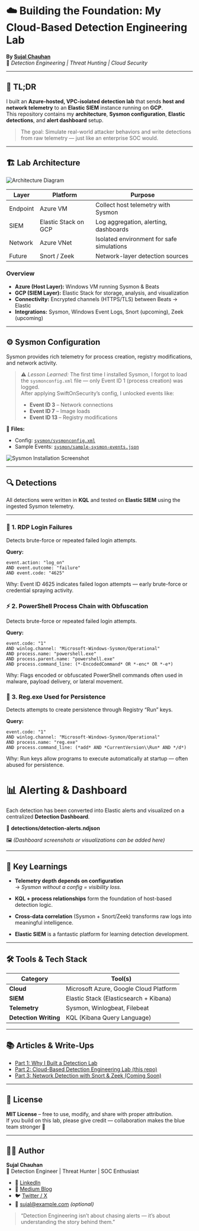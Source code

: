 # ☁️ Building the Foundation: My Cloud-Based Detection Engineering Lab

**By [Sujal Chauhan](#)**  
🎯 *Detection Engineering | Threat Hunting | Cloud Security*

---

## 🧠 TL;DR

I built an **Azure-hosted, VPC-isolated detection lab** that sends **host and network telemetry** to an **Elastic SIEM** instance running on **GCP**.  
This repository contains my **architecture**, **Sysmon configuration**, **Elastic detections**, and **alert dashboard** setup.

> The goal: Simulate real-world attacker behaviors and write detections from raw telemetry — just like an enterprise SOC would.

---

## 🏗️ Lab Architecture

![Architecture Diagram](architecture/cloud-architecture.png)

| Layer | Platform | Purpose |
|-------|-----------|----------|
| Endpoint | Azure VM | Collect host telemetry with Sysmon |
| SIEM | Elastic Stack on GCP | Log aggregation, alerting, dashboards |
| Network | Azure VNet | Isolated environment for safe simulations |
| Future | Snort / Zeek | Network-layer detection sources |

### **Overview**
- **Azure (Host Layer):** Windows VM running Sysmon & Beats  
- **GCP (SIEM Layer):** Elastic Stack for storage, analysis, and visualization  
- **Connectivity:** Encrypted channels (HTTPS/TLS) between Beats → Elastic  
- **Integrations:** Sysmon, Windows Event Logs, Snort (upcoming), Zeek (upcoming)

---

## ⚙️ Sysmon Configuration

Sysmon provides rich telemetry for process creation, registry modifications, and network activity.

> ⚠️ *Lesson Learned:* The first time I installed Sysmon, I forgot to load the `sysmonconfig.xml` file — only Event ID 1 (process creation) was logged.  
> After applying SwiftOnSecurity’s config, I unlocked events like:
> - **Event ID 3** – Network connections  
> - **Event ID 7** – Image loads  
> - **Event ID 13** – Registry modifications  

📁 **Files:**
- Config: [`sysmon/sysmonconfig.xml`](sysmon/sysmonconfig.xml)  
- Sample Events: [`sysmon/sample-sysmon-events.json`](sysmon/sample-sysmon-events.json)

![Sysmon Installation Screenshot](sysmon/sysmon-install.png)

---

## 🔍 Detections

All detections were written in **KQL** and tested on **Elastic SIEM** using the ingested Sysmon telemetry.

---

### 🧩 **1. RDP Login Failures**
Detects brute-force or repeated failed login attempts.

**Query:**
```kql
event.action: "log_on" 
AND event.outcome: "failure" 
AND event.code: "4625"
```
Why: Event ID 4625 indicates failed logon attempts — early brute-force or credential spraying activity.

### ⚡ **2. PowerShell Process Chain with Obfuscation**
Detects brute-force or repeated failed login attempts.

**Query:**
```kql
event.code: "1"
AND winlog.channel: "Microsoft-Windows-Sysmon/Operational"
AND process.name: "powershell.exe"
AND process.parent.name: "powershell.exe"
AND process.command_line: (*-EncodedCommand* OR *-enc* OR *-e*)
```

Why:
Flags encoded or obfuscated PowerShell commands often used in malware, payload delivery, or lateral movement.

### 🧱 **3. Reg.exe Used for Persistence**

Detects attempts to create persistence through Registry “Run” keys.

**Query:**
```kql
event.code: "1"
AND winlog.channel: "Microsoft-Windows-Sysmon/Operational"
AND process.name: "reg.exe"
AND process.command_line: (*add* AND *CurrentVersion\\Run* AND */d*)
```
Why:
Run keys allow programs to execute automatically at startup — often abused for persistence.

# 📊 Alerting & Dashboard

Each detection has been converted into Elastic alerts and visualized on a centralized **Detection Dashboard**.

📁 **detections/detection-alerts.ndjson**

🖼️ *(Dashboard screenshots or visualizations can be added here)*

---

## 🧩 Key Learnings

- **Telemetry depth depends on configuration**  
  → *Sysmon without a config = visibility loss.*

- **KQL + process relationships** form the foundation of host-based detection logic.

- **Cross-data correlation** (Sysmon + Snort/Zeek) transforms raw logs into meaningful intelligence.

- **Elastic SIEM** is a fantastic platform for learning detection development.

---

## 🛠️ Tools & Tech Stack

| Category          | Tool(s)                                      |
|-------------------|-----------------------------------------------|
| **Cloud**         | Microsoft Azure, Google Cloud Platform       |
| **SIEM**          | Elastic Stack (Elasticsearch + Kibana)       |
| **Telemetry**     | Sysmon, Winlogbeat, Filebeat                 |
| **Detection Writing** | KQL (Kibana Query Language)             |

---

## 📚 Articles & Write-Ups

- [Part 1: Why I Built a Detection Lab](#)  
- [Part 2: Cloud-Based Detection Engineering Lab (this repo)](#)  
- [Part 3: Network Detection with Snort & Zeek (Coming Soon)](#)  

---

## 🧾 License

**MIT License** – free to use, modify, and share with proper attribution.  
If you build on this lab, please give credit — collaboration makes the blue team stronger 💪

---

## 👨‍💻 Author

**Sujal Chauhan**  
📍 Detection Engineer | Threat Hunter | SOC Enthusiast

- 🔗 [LinkedIn](#)
- 📰 [Medium Blog](#)
- 🐦 [Twitter / X](#)
- 📧 sujal@example.com *(optional)*

> “Detection Engineering isn’t about chasing alerts — it’s about understanding the story behind them.”
